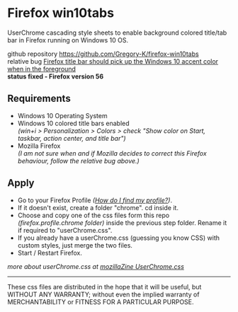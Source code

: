 # Firefox win10tabs

UserChrome cascading style sheets to enable background colored title/tab bar in Firefox running on Windows 10 OS.

github repository <https://github.com/Gregory-K/firefox-win10tabs>  
relative bug [Firefox title bar should pick up the Windows 10 accent color when in the foreground](https://bugzilla.mozilla.org/show_bug.cgi?id=1196266)  
**status fixed - Firefox version 56**

## Requirements

* Windows 10 Operating System
* Windows 10 colored title bars enabled  
_(win+i > Personalization > Colors > check "Show color on Start, taskbar, action center, and title bar")_
* Mozilla Firefox  
_(I am not sure when and if Mozilla decides to correct this Firefox behaviour, follow the relative bug above.)_

## Apply

* Go to your Firefox Profile _([How do I find my profile?](https://support.mozilla.org/en-US/kb/profiles-where-firefox-stores-user-data#w_how-do-i-find-my-profile))_.
* If it doesn't exist, create a folder "chrome". cd inside it.
* Choose and copy one of the css files form this repo _(firefox.profile.chrome folder)_ inside the previous step folder. Rename it if required to "userChrome.css".
* If you already have a userChrome.css (guessing you know CSS) with custom styles, just merge the two files.
* Start / Restart Firefox.

_more about userChrome.css at [mozillaZine UserChrome.css](http://kb.mozillazine.org/index.php?title=UserChrome.css&printable=yes)_  
  
---
  
These css files are distributed in the hope that it will be useful,
but WITHOUT ANY WARRANTY; without even the implied warranty of
MERCHANTABILITY or FITNESS FOR A PARTICULAR PURPOSE.
